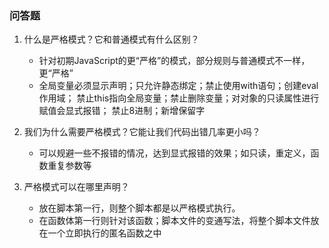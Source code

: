 ### 问答题
1. 什么是严格模式？它和普通模式有什么区别？
    * 针对初期JavaScript的更“严格”的模式，部分规则与普通模式不一样，更“严格”
    * 全局变量必须显示声明；只允许静态绑定；禁止使用with语句；创建eval作用域；
    禁止this指向全局变量；禁止删除变量；对对象的只读属性进行赋值会显式报错；
    禁止8进制；新增保留字


1. 我们为什么需要严格模式？它能让我们代码出错几率更小吗？
    * 可以规避一些不报错的情况，达到显式报错的效果；如只读，重定义，函数重复参数等

1. 严格模式可以在哪里声明？
    * 放在脚本第一行，则整个脚本都是以严格模式执行。
    * 在函数体第一行则针对该函数；脚本文件的变通写法，将整个脚本文件放在一个立即执行的匿名函数之中